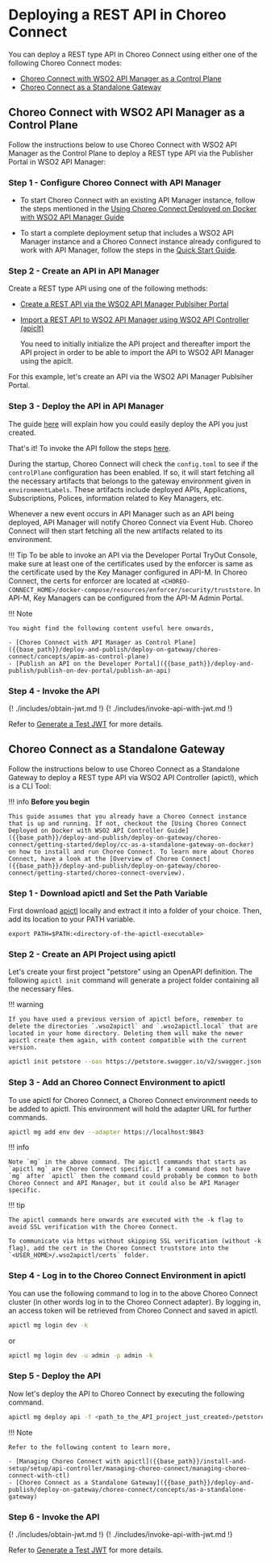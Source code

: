 # Deploying a REST API in Choreo Connect

You can deploy a REST type API in Choreo Connect using either one of the following Choreo Connect modes:

- [Choreo Connect with WSO2 API Manager as a Control Plane](#choreo-connect-with-wso2-api-manager-as-a-control-plane)
- [Choreo Connect as a Standalone Gateway](#choreo-connect-as-a-standalone-gateway)

## Choreo Connect with WSO2 API Manager as a Control Plane

Follow the instructions below to use Choreo Connect with WSO2 API Manager as the Control Plane to deploy a REST type API via the Publisher Portal in WSO2 API Manager:

### Step 1 - Configure Choreo Connect with API Manager

- To start Choreo Connect with an existing API Manager instance, follow the steps mentioned in the [Using Choreo Connect Deployed on Docker with WSO2 API Manager Guide]({{base_path}}/deploy-and-publish/deploy-on-gateway/choreo-connect/getting-started/deploy/cc-on-docker-with-apim-as-control-plane)

- To start a complete deployment setup that includes a WSO2 API Manager instance and a Choreo Connect instance already configured to work with API Manager, follow the steps in the [Quick Start Guide]({{base_path}}/deploy-and-publish/deploy-on-gateway/choreo-connect/getting-started/quick-start-guide-docker-with-apim).

### Step 2 - Create an API in API Manager

Create a REST type API using one of the following methods:

- [Create a REST API via the WSO2 API Manager Publsiher Portal]({{base_path}}/design/create-api/create-rest-api/create-a-rest-api/)
- [Import a REST API to WSO2 API Manager using WSO2 API Controller (apiclt)]({{base_path}}/install-and-setup/setup/api-controller/managing-apis-api-products/importing-apis-via-dev-first-approach/)
     
     You need to initially initialize the API project and thereafter import the API project in order to be able to import the API to WSO2 API Manager using the apiclt.

For this example, let's create an API via the WSO2 API Manager Publsiher Portal.

### Step 3 - Deploy the API in API Manager

 The guide [here]({{base_path}}/deploy-and-publish/deploy-on-gateway/deploy-api/deploy-an-api) will explain how you could easily deploy the API you just created.

That's it! To invoke the API follow the steps [here](#step-4-invoke-the-api).

During the startup, Choreo Connect will check the `config.toml` to see if the `controlPlane` configuration has been enabled. If so, it will start fetching all the necessary artifacts that belongs to the gateway environment given in `environmentLabels`. These artifacts include deployed APIs, Applications, Subscriptions, Polices, information related to Key Managers, etc.

Whenever a new event occurs in API Manager such as an API being deployed, API Manager will notify Choreo Connect via Event Hub. Choreo Connect will then start fetching all the new artifacts related to its environment. 

!!! Tip
    To be able to invoke an API via the Developer Portal TryOut Console, make sure at least one of the certificates used by the enforcer is same as the certificate used by the Key Manager configured in API-M. In Choreo Connect, the certs for enforcer are located at `<CHOREO-CONNECT_HOME>/docker-compose/resources/enforcer/security/truststore`. In API-M, Key Managers can be configured from the API-M Admin Portal.

!!! Note 

    You might find the following content useful here onwards,

    - [Choreo Connect with API Manager as Control Plane]({{base_path}}/deploy-and-publish/deploy-on-gateway/choreo-connect/concepts/apim-as-control-plane) 
    - [Publish an API on the Developer Portal]({{base_path}}/deploy-and-publish/publish-on-dev-portal/publish-an-api)

###  Step 4 - Invoke the API

{! ./includes/obtain-jwt.md !}
{! ./includes/invoke-api-with-jwt.md !}

<!-- brought the following here because the path becomes relative when included in the includes folder -->
Refer to [Generate a Test JWT]({{base_path}}/deploy-and-publish/deploy-on-gateway/choreo-connect/security/generate-a-test-jwt) for more details.

## Choreo Connect as a Standalone Gateway

Follow the instructions below to use Choreo Connect as a Standalone Gateway to deploy a REST type API via WSO2 API Controller (apictl), which is a CLI Tool:

!!! info
    **Before you begin**

    This guide assumes that you already have a Choreo Connect instance that is up and running. If not, checkout the [Using Choreo Connect Deployed on Docker with WSO2 API Controller Guide]({{base_path}}/deploy-and-publish/deploy-on-gateway/choreo-connect/getting-started/deploy/cc-as-a-standalone-gateway-on-docker) on how to install and run Choreo Connect. To learn more about Choreo Connect, have a look at the [Overview of Choreo Connect]({{base_path}}/deploy-and-publish/deploy-on-gateway/choreo-connect/getting-started/choreo-connect-overview). 

### Step 1 - Download apictl and Set the Path Variable 

First download [apictl](https://github.com/wso2/product-apim-tooling/releases) locally and extract it into a folder of your choice. Then, add its location to your PATH variable.

```
export PATH=$PATH:<directory-of-the-apictl-executable>
```

### Step 2 - Create an API Project using apictl

Let's create your first project "petstore" using an OpenAPI definition. The following `apictl init` command will generate a project folder containing all the necessary files.

!!! warning

    If you have used a previous version of apictl before, remember to delete the directories `.wso2apictl` and `.wso2apictl.local` that are located in your home directory. Deleting them will make the newer apictl create them again, with content compatible with the current version.

``` bash
apictl init petstore --oas https://petstore.swagger.io/v2/swagger.json
```

### Step 3 - Add an Choreo Connect Environment to apictl

To use apictl for Choreo Connect, a Choreo Connect environment needs to be added to apictl. This environment will hold the adapter URL for further commands.

``` bash
apictl mg add env dev --adapter https://localhost:9843
```

!!! info

    Note `mg` in the above command. The apictl commands that starts as `apictl mg` are Choreo Connect specific. If a command does not have `mg` after `apictl` then the command could probably be common to both Choreo Connect and API Manager, but it could also be API Manager specific. 

!!! tip

    The apictl commands here onwards are executed with the -k flag to avoid SSL verification with the Choreo Connect.

    To communicate via https without skipping SSL verification (without -k flag), add the cert in the Choreo Connect truststore into the `<USER_HOME>/.wso2apictl/certs` folder.

### Step 4 - Log in to the Choreo Connect Environment in apictl

You can use the following command to log in to the above Choreo Connect cluster (in other words log in to the Choreo Connect adapter). By logging in, an access token will be retrieved from Choreo Connect and saved in apictl.

``` bash
apictl mg login dev -k
```

or

``` bash
apictl mg login dev -u admin -p admin -k
```

### Step 5 - Deploy the API

Now let's deploy the API to Choreo Connect by executing the following command.

``` bash
apictl mg deploy api -f <path_to_the_API_project_just_created>/petstore -e dev -k
```

!!! Note 

    Refer to the following content to learn more,

    - [Managing Choreo Connect with apictl]({{base_path}}/install-and-setup/setup/api-controller/managing-choreo-connect/managing-choreo-connect-with-ctl)
    - [Choreo Connect as a Standalone Gateway]({{base_path}}/deploy-and-publish/deploy-on-gateway/choreo-connect/concepts/as-a-standalone-gateway)

###  Step 6 - Invoke the API

{! ./includes/obtain-jwt.md !}
{! ./includes/invoke-api-with-jwt.md !}

<!-- brought the following here because the path becomes relative when included in the includes folder -->
Refer to [Generate a Test JWT]({{base_path}}/deploy-and-publish/deploy-on-gateway/choreo-connect/security/generate-a-test-jwt) for more details.
